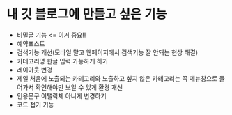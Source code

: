 # 내 깃 블로그에 만들고 싶은 기능

* 비밀글 기능 <= 이거 중요!!
* 예약포스트
* 검색기능 개선(모바일 말고 웹페이지에서 검색기능 잘 안돼는 현상 해결)
* 카테고리명 한글 입력 가능하게 하기
* 레이아웃 변경
* 제일 처음에 노출되는 카테고리와 노출하고 싶지 않은 카테고리는 꼭 메뉴창으로 들어가서 확인해야만 보일 수 있게 환경 개선
* 인용문구 이탤릭체 아니게 변경하기
* 코드 접기 기능



